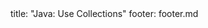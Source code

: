 <frontmatter>
title: "Java: Use Collections"
footer: footer.md
</frontmatter>

<include src="unit-inPage-asFlat.md" boilerplate />